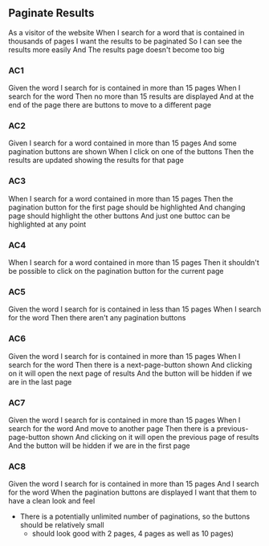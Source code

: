 ## Paginate Results
As a visitor of the website
When I search for a word that is contained in thousands of pages
I want the results to be paginated
So I can see the results more easily
And The results page doesn't become too big

### AC1
Given the word I search for is contained in more than 15 pages
When I search for the word
Then no more than 15 results are displayed
And at the end of the page there are buttons to move to a different page

### AC2
Given I search for a word contained in more than 15 pages
And some pagination buttons are shown
When I click on one of the buttons
Then the results are updated showing the results for that page

### AC3
When I search for a word contained in more than 15 pages
Then the pagination button for the first page should be highlighted
And changing page should highlight the other buttons
And just one buttoc can be highlighted at any point

### AC4
When I search for a word contained in more than 15 pages
Then it shouldn't be possible to click on the pagination button for the current page

### AC5
Given the word I search for is contained in less than 15 pages
When I search for the word
Then there aren't any pagination buttons

### AC6
Given the word I search for is contained in more than 15 pages
When I search for the word
Then there is a next-page-button shown
And clicking on it will open the next page of results
And the button will be hidden if we are in the last page

### AC7
Given the word I search for is contained in more than 15 pages
When I search for the word
And move to another page
Then there is a previous-page-button shown
And clicking on it will open the previous page of results
And the button will be hidden if we are in the first page

### AC8
Given the word I search for is contained in more than 15 pages
And I search for the word
When the pagination buttons are displayed
I want that them to have a clean look and feel
- There is a potentially unlimited number of paginations, so the buttons should be relatively small
  - should look good with 2 pages, 4 pages as well as 10 pages)

